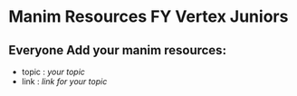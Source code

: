 # Manim Resources FY Vertex Juniors
## Everyone Add your manim resources:
- topic : *your topic*
- link : *link for your topic*
